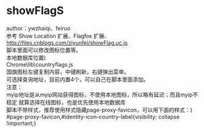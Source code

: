 showFlagS
============
author：ywzhaiqi、feiruo<br /> 
参考 Show Location 扩展、Flagfox 扩展、http://files.cnblogs.com/ziyunfei/showFlag.uc.js<br /> 
脚本里面可以修改图标位置等。<br /> 
本地数据库位置)<br />
Chrome\lib\countryflags.js<br />
国旗图标左键复制内容，中键刷新，右键弹出菜单。<br /> 
可选择查询地址，目前内置4个，可以自己在脚本里面添加。<br /> 
注意：<br /> 
myip地址是从myip网站获得图标，不使用本地图标，所以略有延迟；而且myip不稳定
就算选择在线图标，也是优先使用本地数据库<br /> 
脚本不带样式，推荐使用样式隐藏page-proxy-favicon，可以用下面的样式：)<br />
#page-proxy-favicon,#identity-icon-country-label{visibility: collapse !important;}